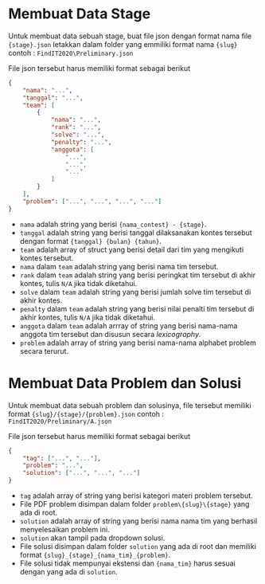 
# Membuat Data Stage
Untuk membuat data sebuah stage, buat file json dengan format nama file `{stage}.json` letakkan dalam folder yang emmiliki format nama `{slug}`
contoh : `FindIT2020\Preliminary.json`

File json tersebut harus memiliki format sebagai berikut
```json
{
    "nama": "...",
    "tanggal": "...",
    "team": [
	    {
		    "nama": "...",
		    "rank": "...",
		    "solve": "...",
		    "penalty": "...",
		    "anggota": [
			    "...",
			    "...",
			    "..."
		    ]
	    }
    ],
    "problem": ["...", "...", "...", "..."]
}
```
- `nama` adalah string yang berisi `{nama_contest} - {stage}`.
- `tanggal` adalah string yang berisi tanggal dilaksanakan kontes tersebut dengan format `{tanggal} {bulan} {tahun}`.
- `team` adalah array of struct yang berisi detail dari tim yang mengikuti kontes tersebut.
- `nama` dalam `team` adalah string yang berisi nama tim tersebut.
- `rank` dalam `team` adalah string yang berisi peringkat tim tersebut di akhir kontes, tulis `N/A` jika tidak diketahui.
- `solve` dalam `team` adalah string yang berisi jumlah solve tim tersebut di akhir kontes.
- `penalty` dalam `team` adalah string yang berisi nilai penalti tim tersebut di akhir kontes, tulis `N/A` jika tidak diketahui.
- `anggota` dalam `team` adalah arrray of string yang berisi nama-nama anggota tim tersebut dan disusun secara *lexicography*.
- `problem` adalah array of string yang berisi nama-nama alphabet problem secara terurut.


# Membuat Data Problem dan Solusi
Untuk membuat data sebuah problem dan solusinya, file tersebut memiliki format `{slug}/{stage}/{problem}.json`
contoh : `FindIT2020/Preliminary/A.json`

File json tersebut harus memiliki format sebagai berikut
```json
{
    "tag": ["...", "..."],
    "problem": "...",
    "solution": ["...", "...", "..."]
}
```
- `tag` adalah array of string yang berisi kategori materi problem tersebut.
- File PDF problem disimpan dalam folder `problem\{slug}\{stage}` yang ada di root.
- `solution` adalah array of string yang berisi nama nama tim yang berhasil menyelesaikan problem ini.
- `solution` akan tampil pada dropdown solusi.
- File solusi disimpan dalam folder `solution` yang ada di root dan memiliki format `{slug}_{stage}_{nama_tim}_{problem}`.
- File solusi tidak mempunyai ekstensi dan `{nama_tim}` harus sesuai dengan yang ada di `solution`.